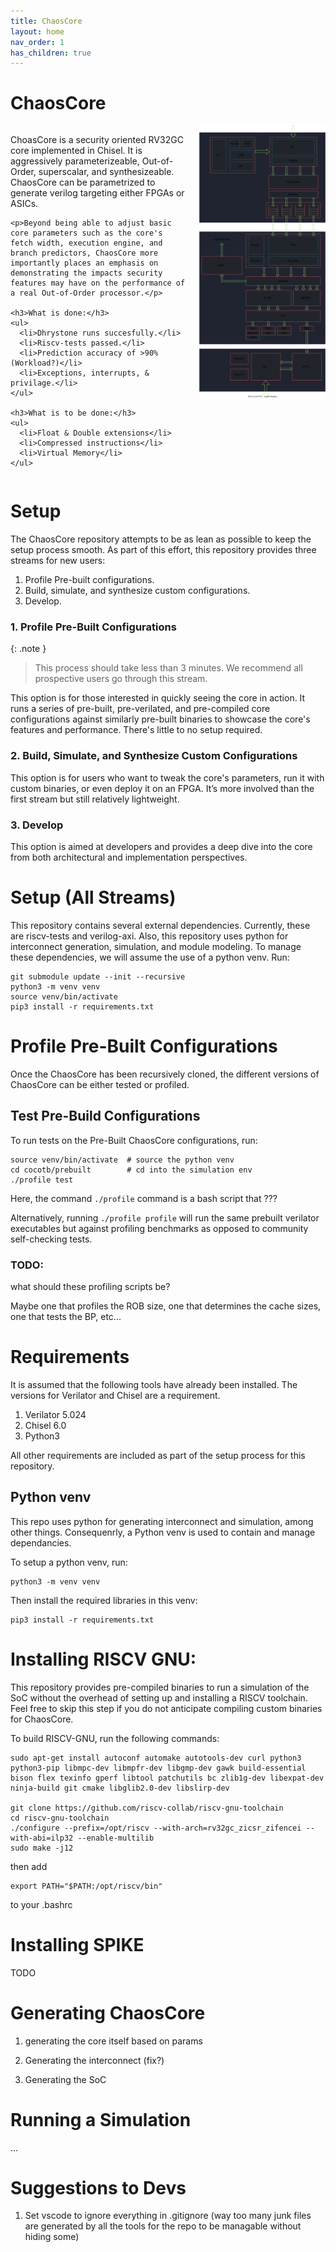 ```yaml
---
title: ChaosCore
layout: home
nav_order: 1
has_children: true
---
```



# ChaosCore

<div style="display: flex; align-items: flex-start;">
  <div style="flex: 1; padding-right: 20px;">
    <p>ChoasCore is a security oriented RV32GC core implemented in Chisel. It is aggressively parameterizeable, Out-of-Order, superscalar, and synthesizeable.  ChaosCore can be parametrized to generate verilog targeting either FPGAs or ASICs.</p>

    <p>Beyond being able to adjust basic core parameters such as the core's fetch width, execution engine, and branch predictors, ChaosCore more importantly places an emphasis on demonstrating the impacts security features may have on the performance of a real Out-of-Order processor.</p>

    <h3>What is done:</h3>
    <ul>
      <li>Dhrystone runs succesfully.</li>
      <li>Riscv-tests passed.</li>
      <li>Prediction accuracy of >90% (Workload?)</li>
      <li>Exceptions, interrupts, & privilage.</li>
    </ul>

    <h3>What is to be done:</h3>
    <ul>
      <li>Float & Double extensions</li>
      <li>Compressed instructions</li>
      <li>Virtual Memory</li>
    </ul>

  </div>

  <div style="max-width: 40%;">
    <img src="drawio/Core.drawio.svg" style="max-width: 100%;"/>
  </div>
</div>



# Setup
The ChaosCore repository attempts to be as lean as possible to keep the setup process smooth. As part of this effort, this repository provides three streams for new users:

1. Profile Pre-built configurations.
2. Build, simulate, and synthesize custom configurations.
3. Develop. 


### 1. Profile Pre-Built Configurations

{: .note }
> This process should take less than 3 minutes. We recommend all prospective users go through this stream.

This option is for those interested in quickly seeing the core in action. It runs a series of pre-built, pre-verilated, and pre-compiled core configurations against similarly pre-built binaries to showcase the core's features and performance. There's little to no setup required.

### 2. Build, Simulate, and Synthesize Custom Configurations

This option is for users who want to tweak the core's parameters, run it with custom binaries, or even deploy it on an FPGA. It’s more involved than the first stream but still relatively lightweight.

### 3. Develop

This option is aimed at developers and provides a deep dive into the core from both architectural and implementation perspectives.


# Setup (All Streams)

This repository contains several external dependencies. Currently, these are riscv-tests and verilog-axi. Also, this repository uses python for interconnect generation, simulation, and module modeling. To manage these dependencies, we will assume the use of a python venv. Run:

```
git submodule update --init --recursive
python3 -m venv venv
source venv/bin/activate
pip3 install -r requirements.txt
```




# Profile Pre-Built Configurations

Once the ChaosCore has been recursively cloned, the different versions of ChaosCore can be either tested or profiled. 

## Test Pre-Build Configurations

To run tests on the Pre-Built ChaosCore configurations, run: 

```
source venv/bin/activate  # source the python venv
cd cocotb/prebuilt        # cd into the simulation env
./profile test          
```

Here, the command `./profile` command is a bash script that ???


Alternatively, running `./profile profile` will run the same prebuilt verilator executables but against profiling benchmarks as opposed to community self-checking tests. 


### TODO: 

what should these profiling scripts be?


Maybe one that profiles the ROB size, one that determines the cache sizes, one that tests the BP, etc...







# Requirements 

It is assumed that the following tools have already been installed. The versions for Verilator and Chisel are a requirement.

1. Verilator 5.024
2. Chisel 6.0
3. Python3

All other requirements are included as part of the setup process for this repository.


## Python venv

This repo uses python for generating interconnect and simulation, among other things. Consequenrly, a Python venv is used to contain and manage dependancies. 

To setup a python venv, run:

```
python3 -m venv venv
```

Then install the required libraries in this venv:

```
pip3 install -r requirements.txt
```

# Installing RISCV GNU:

This repository provides pre-compiled binaries to run a simulation of the SoC without the overhead of setting up and installing a RISCV toolchain. Feel free to skip this step if you do not anticipate compiling custom binaries for ChaosCore.

To build RISCV-GNU, run the following commands: 
```
sudo apt-get install autoconf automake autotools-dev curl python3 python3-pip libmpc-dev libmpfr-dev libgmp-dev gawk build-essential bison flex texinfo gperf libtool patchutils bc zlib1g-dev libexpat-dev ninja-build git cmake libglib2.0-dev libslirp-dev

git clone https://github.com/riscv-collab/riscv-gnu-toolchain
cd riscv-gnu-toolchain
./configure --prefix=/opt/riscv --with-arch=rv32gc_zicsr_zifencei --with-abi=ilp32 --enable-multilib
sudo make -j12
```
then add 
```
export PATH="$PATH:/opt/riscv/bin"
```
to your .bashrc

# Installing SPIKE

TODO


# Generating ChaosCore

1) generating the core itself based on params

2) Generating the interconnect (fix?)

3) Generating the SoC


# Running a Simulation


...



# Suggestions to Devs
1) Set vscode to ignore everything in .gitignore (way too many junk files are generated by all the tools for the repo to be managable without hiding some)



